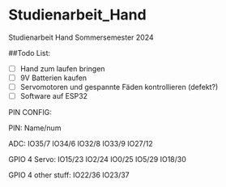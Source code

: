 # Studienarbeit_Hand
Studienarbeit Hand Sommersemester 2024

##Todo List:
- [ ] Hand zum laufen bringen
- [ ] 9V Batterien kaufen
- [ ] Servomotoren und gespannte Fäden kontrollieren (defekt?)
- [ ] Software auf ESP32 

PIN CONFIG:

PIN: Name/num

ADC:
IO35/7
IO34/6
IO32/8
IO33/9
IO27/12

GPIO 4 Servo:
IO15/23
IO2/24
IO0/25
IO5/29
IO18/30

GPIO 4 other stuff:
IO22/36
IO23/37